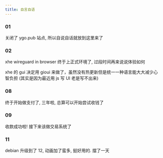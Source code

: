```yaml
---
title: 自言自语
---
```


### 01

关闭了 ygo.pub 站点, 所以自说自话就放到这里来了

### 02

xhe wireguard in browser 终于上正式环境了, 过段时间再来说说体验如何

xhe 的 gui 决定用 gioui 来做了，虽然没有热更新但是统一一种语言能大大减少心智负担 (其实是因为最近用 js 写 UI 老是写不出来)

### 08

终于开始做支付了, 三年啦, 总算可以开始尝试收钱了

### 09

收款成功啦! 接下来该做交易系统了

### 11

debian 升级到了 12, 动画加了蛮多, 挺好用的. 摆了一天
